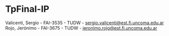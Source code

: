 # TpFinal-IP
Valicenti, Sergio - FAI-3535 - TUDW - sergio.valicenti@est.fi.uncoma.edu.ar
Rojo, Jerónimo - FAI-3675 - TUDW - jeronimo.rojo@est.fi.uncoma.edu.ar
